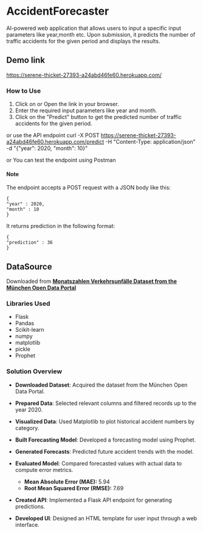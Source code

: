 # AccidentForecaster

AI-powered web application that allows users to input a specific input parameters like year,month etc. Upon submission, it predicts the number of traffic accidents for the given period and displays the results.

## Demo link

https://serene-thicket-27393-a24abd46fe60.herokuapp.com/

### How to Use

1. Click on or Open the link in your browser.
2. Enter the required input parameters like year and month.
3. Click on the "Predict" button to get the predicted number of traffic accidents for the given period.

or use the API endpoint
curl -X POST https://serene-thicket-27393-a24abd46fe60.herokuapp.com/predict -H "Content-Type: application/json" -d "{\"year\": 2020, \"month\": 10}"

or You can test the endpoint using Postman

#### Note

The endpoint accepts a POST request with a JSON body like this:

```
{
"year" : 2020,
"month" : 10
}
```

It returns prediction in the following format:

```
{
"prediction" : 36
}
```

## DataSource

Downloaded from
<a href="https://opendata.muenchen.de/dataset/monatszahlen-verkehrsunfaelle/resource/40094bd6-f82d-4979-949b-26c8dc00b9a7"><b>Monatszahlen Verkehrsunfälle Dataset from the München Open Data Portal</b></a>

### Libraries Used

- Flask
- Pandas
- Scikit-learn
- numpy
- matplotlib
- pickle
- Prophet

### Solution Overview

- **Downloaded Dataset**: Acquired the dataset from the München Open Data Portal.
- **Prepared Data**: Selected relevant columns and filtered records up to the year 2020.
- **Visualized Data**: Used Matplotlib to plot historical accident numbers by category.
- **Built Forecasting Model**: Developed a forecasting model using Prophet.
- **Generated Forecasts**: Predicted future accident trends with the model.
- **Evaluated Model**: Compared forecasted values with actual data to compute error metrics.

  - **Mean Absolute Error (MAE):** 5.94
  - **Root Mean Squared Error (RMSE):** 7.69

- **Created API**: Implemented a Flask API endpoint for generating predictions.
- **Developed UI**: Designed an HTML template for user input through a web interface.
